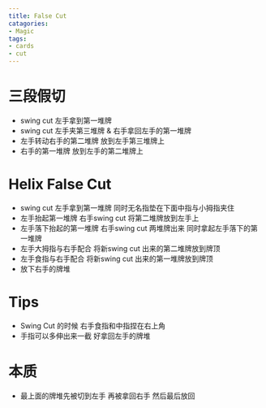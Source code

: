 ```yaml
---
title: False Cut
catagories:
- Magic
tags:
- cards
- cut
---
```


# 三段假切

- swing cut 左手拿到第一堆牌
- swing cut 左手夹第三堆牌 & 右手拿回左手的第一堆牌
- 左手转动右手的第二堆牌 放到左手第三堆牌上
- 右手的第一堆牌 放到左手的第二堆牌上

# Helix False Cut

- swing cut 左手拿到第一堆牌 同时无名指垫在下面中指与小拇指夹住
- 左手抬起第一堆牌 右手swing cut 将第二堆牌放到左手上
- 左手落下抬起的第一堆牌 右手swing cut 两堆牌出来 同时拿起左手落下的第一堆牌
- 左手大拇指与右手配合 将新swing cut 出来的第二堆牌放到牌顶
- 左手食指与右手配合 将新swing cut 出来的第一堆牌放到牌顶
- 放下右手的牌堆

# Tips

- Swing Cut 的时候 右手食指和中指捏在右上角
- 手指可以多伸出来一截 好拿回左手的牌堆

# 本质

- 最上面的牌堆先被切到左手 再被拿回右手 然后最后放回


